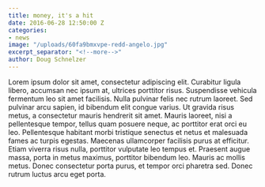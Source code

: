 ```yaml
---
title: money, it's a hit
date: 2016-06-28 12:50:00 Z
categories:
- news
image: "/uploads/60fa9bmxvpe-redd-angelo.jpg"
excerpt_separator: "<!--more-->"
author: Doug Schnelzer
---
```


Lorem ipsum dolor sit amet, consectetur adipiscing elit. Curabitur ligula libero, accumsan nec ipsum at, 
ultrices porttitor risus. Suspendisse vehicula fermentum leo sit amet facilisis. Nulla pulvinar felis nec 
rutrum laoreet. Sed pulvinar arcu sapien, id bibendum elit congue varius. Ut gravida risus metus, a consectetur 
mauris hendrerit sit amet. Mauris laoreet, nisi a pellentesque <!--more--> tempor, tellus quam posuere neque, ac porttitor 
erat orci eu leo. Pellentesque habitant morbi tristique senectus et netus et malesuada fames ac turpis 
egestas. Maecenas ullamcorper facilisis purus at efficitur. Etiam viverra risus nulla, porttitor 
vulputate leo tempus et. Praesent augue massa, porta in metus maximus, porttitor bibendum leo. Mauris ac 
mollis metus. Donec consectetur porta purus, et tempor orci pharetra sed. Donec rutrum luctus arcu eget porta.